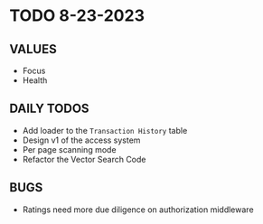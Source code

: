 # TODO 8-23-2023

## VALUES

- Focus
- Health

## DAILY TODOS

- Add loader to the `Transaction History` table
- Design v1 of the access system
- Per page scanning mode
- Refactor the Vector Search Code

## BUGS

- Ratings need more due diligence on authorization middleware